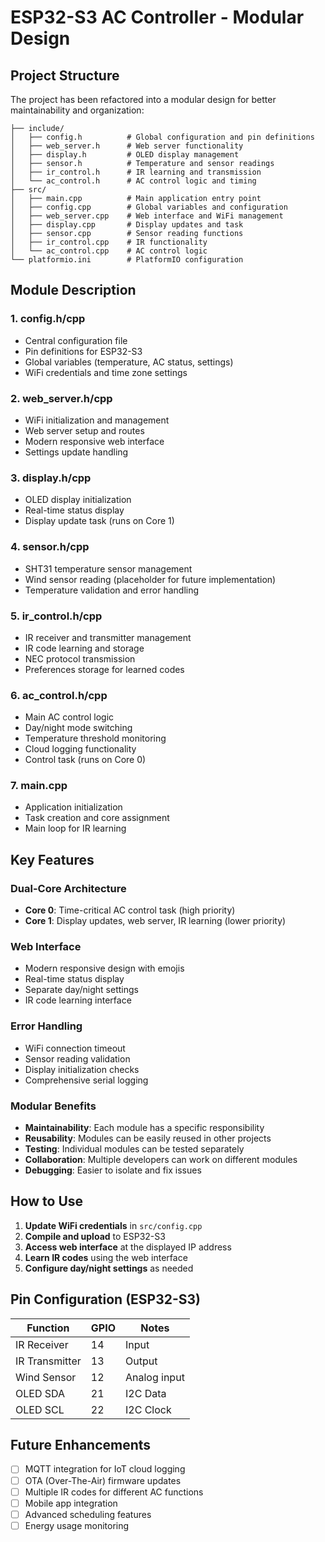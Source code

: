 # ESP32-S3 AC Controller - Modular Design

## Project Structure

The project has been refactored into a modular design for better maintainability and organization:

```
├── include/
│   ├── config.h          # Global configuration and pin definitions
│   ├── web_server.h      # Web server functionality
│   ├── display.h         # OLED display management
│   ├── sensor.h          # Temperature and sensor readings
│   ├── ir_control.h      # IR learning and transmission
│   └── ac_control.h      # AC control logic and timing
├── src/
│   ├── main.cpp          # Main application entry point
│   ├── config.cpp        # Global variables and configuration
│   ├── web_server.cpp    # Web interface and WiFi management
│   ├── display.cpp       # Display updates and task
│   ├── sensor.cpp        # Sensor reading functions
│   ├── ir_control.cpp    # IR functionality
│   └── ac_control.cpp    # AC control logic
└── platformio.ini        # PlatformIO configuration
```

## Module Description

### 1. **config.h/cpp**
- Central configuration file
- Pin definitions for ESP32-S3
- Global variables (temperature, AC status, settings)
- WiFi credentials and time zone settings

### 2. **web_server.h/cpp**
- WiFi initialization and management
- Web server setup and routes
- Modern responsive web interface
- Settings update handling

### 3. **display.h/cpp**
- OLED display initialization
- Real-time status display
- Display update task (runs on Core 1)

### 4. **sensor.h/cpp**
- SHT31 temperature sensor management
- Wind sensor reading (placeholder for future implementation)
- Temperature validation and error handling

### 5. **ir_control.h/cpp**
- IR receiver and transmitter management
- IR code learning and storage
- NEC protocol transmission
- Preferences storage for learned codes

### 6. **ac_control.h/cpp**
- Main AC control logic
- Day/night mode switching
- Temperature threshold monitoring
- Cloud logging functionality
- Control task (runs on Core 0)

### 7. **main.cpp**
- Application initialization
- Task creation and core assignment
- Main loop for IR learning

## Key Features

### Dual-Core Architecture
- **Core 0**: Time-critical AC control task (high priority)
- **Core 1**: Display updates, web server, IR learning (lower priority)

### Web Interface
- Modern responsive design with emojis
- Real-time status display
- Separate day/night settings
- IR code learning interface

### Error Handling
- WiFi connection timeout
- Sensor reading validation
- Display initialization checks
- Comprehensive serial logging

### Modular Benefits
- **Maintainability**: Each module has a specific responsibility
- **Reusability**: Modules can be easily reused in other projects
- **Testing**: Individual modules can be tested separately
- **Collaboration**: Multiple developers can work on different modules
- **Debugging**: Easier to isolate and fix issues

## How to Use

1. **Update WiFi credentials** in `src/config.cpp`
2. **Compile and upload** to ESP32-S3
3. **Access web interface** at the displayed IP address
4. **Learn IR codes** using the web interface
5. **Configure day/night settings** as needed

## Pin Configuration (ESP32-S3)

| Function | GPIO | Notes |
|----------|------|-------|
| IR Receiver | 14 | Input |
| IR Transmitter | 13 | Output |
| Wind Sensor | 12 | Analog input |
| OLED SDA | 21 | I2C Data |
| OLED SCL | 22 | I2C Clock |

## Future Enhancements

- [ ] MQTT integration for IoT cloud logging
- [ ] OTA (Over-The-Air) firmware updates
- [ ] Multiple IR codes for different AC functions
- [ ] Mobile app integration
- [ ] Advanced scheduling features
- [ ] Energy usage monitoring
